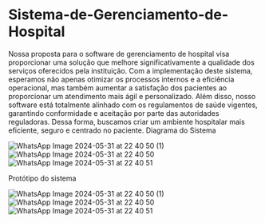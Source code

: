 # Sistema-de-Gerenciamento-de-Hospital
Nossa proposta para o software de gerenciamento de hospital visa proporcionar uma solução que melhore significativamente a qualidade dos serviços oferecidos pela instituição. Com a implementação deste sistema, esperamos não apenas otimizar os processos internos e a eficiência operacional, mas também aumentar a satisfação dos pacientes ao proporcionar um atendimento mais ágil e personalizado. Além disso, nosso software está totalmente alinhado com os regulamentos de saúde vigentes, garantindo conformidade e aceitação por parte das autoridades reguladoras. Dessa forma, buscamos criar um ambiente hospitalar mais eficiente, seguro e centrado no paciente.
Diagrama do Sistema

![WhatsApp Image 2024-05-31 at 22 40 50 (1)](https://github.com/PedroMendesMacedo/Sistema-de-Gerenciamento-de-Hospital/assets/130801080/134f0fa7-14ff-49e4-8279-c7d0763da8ac)
![WhatsApp Image 2024-05-31 at 22 40 50](https://github.com/PedroMendesMacedo/Sistema-de-Gerenciamento-de-Hospital/assets/130801080/c674a62f-b03f-43eb-b76c-818042d81c57)
![WhatsApp Image 2024-05-31 at 22 40 51](https://github.com/PedroMendesMacedo/Sistema-de-Gerenciamento-de-Hospital/assets/130801080/302a9473-2777-44ba-85f9-e24c97a5a79b)


Protótipo do sistema


![WhatsApp Image 2024-05-31 at 22 40 50 (1)](https://github.com/PedroMendesMacedo/Sistema-de-Gerenciamento-de-Hospital/assets/130801080/134f0fa7-14ff-49e4-8279-c7d0763da8ac)
![WhatsApp Image 2024-05-31 at 22 40 50](https://github.com/PedroMendesMacedo/Sistema-de-Gerenciamento-de-Hospital/assets/130801080/c674a62f-b03f-43eb-b76c-818042d81c57)
![WhatsApp Image 2024-05-31 at 22 40 51](https://github.com/PedroMendesMacedo/Sistema-de-Gerenciamento-de-Hospital/assets/130801080/302a9473-2777-44ba-85f9-e24c97a5a79b)
